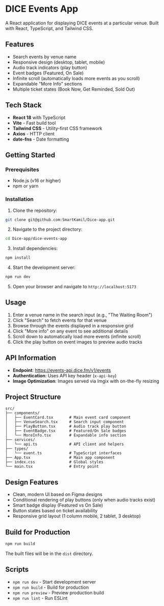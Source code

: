 # DICE Events App

A React application for displaying DICE events at a particular venue. Built with React, TypeScript, and Tailwind CSS.

## Features

- Search events by venue name
- Responsive design (desktop, tablet, mobile)
- Audio track indicators (play button)
- Event badges (Featured, On Sale)
- Infinite scroll (automatically loads more events as you scroll)
- Expandable "More Info" sections
- Multiple ticket states (Book Now, Get Reminded, Sold Out)

## Tech Stack

- **React 18** with TypeScript
- **Vite** - Fast build tool
- **Tailwind CSS** - Utility-first CSS framework
- **Axios** - HTTP client
- **date-fns** - Date formatting

## Getting Started

### Prerequisites

- Node.js (v16 or higher)
- npm or yarn

### Installation

1. Clone the repository:
```bash
git clone git@github.com:SmartKamil/Dice-app.git
```

2. Navigate to the project directory:
```bash
cd Dice-app/dice-events-app
```

3. Install dependencies:
```bash
npm install
```

4. Start the development server:
```bash
npm run dev
```

5. Open your browser and navigate to `http://localhost:5173`

## Usage

1. Enter a venue name in the search input (e.g., "The Waiting Room")
2. Click "Search" to fetch events for that venue
3. Browse through the events displayed in a responsive grid
4. Click "More info" on any event to see additional details
5. Scroll down to automatically load more events (infinite scroll)
6. Click the play button on event images to preview audio tracks

## API Information

- **Endpoint**: https://events-api.dice.fm/v1/events
- **Authentication**: Uses API key header (`x-api-key`)
- **Image Optimization**: Images served via Imgix with on-the-fly resizing

## Project Structure

```
src/
├── components/
│   ├── EventCard.tsx       # Main event card component
│   ├── VenueSearch.tsx     # Search input component
│   ├── PlayButton.tsx      # Audio track play button
│   ├── EventBadge.tsx      # Featured/On Sale badges
│   └── MoreInfo.tsx        # Expandable info section
├── services/
│   └── api.ts              # API client and helpers
├── types/
│   └── event.ts            # TypeScript interfaces
├── App.tsx                 # Main app component
├── index.css               # Global styles
└── main.tsx                # Entry point
```

## Design Features

- Clean, modern UI based on Figma designs
- Conditional rendering of play buttons (only when audio tracks exist)
- Smart badge display (Featured vs On Sale)
- Button states based on ticket availability
- Responsive grid layout (1 column mobile, 2 tablet, 3 desktop)

## Build for Production

```bash
npm run build
```

The built files will be in the `dist` directory.

## Scripts

- `npm run dev` - Start development server
- `npm run build` - Build for production
- `npm run preview` - Preview production build
- `npm run lint` - Run ESLint
